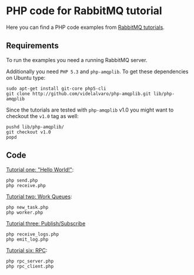 # PHP code for RabbitMQ tutorial #

Here you can find a PHP code examples from [RabbitMQ
tutorials](http://www.rabbitmq.com/getstarted.html).


## Requirements ##

To run the examples you need a running RabbitMQ server.

Additionally you need `PHP 5.3` and `php-amqplib`. To get these
dependencies on Ubuntu type:

    sudo apt-get install git-core php5-cli
    git clone http://github.com/videlalvaro/php-amqplib.git lib/php-amqplib

Since the tutorials are tested with `php-amqplib` v1.0 you might want to checkout the `v1.0` tag as well:

    pushd lib/php-amqplib/
    git checkout v1.0
    popd

## Code

[Tutorial one: "Hello World!"](http://www.rabbitmq.com/tutorial-one-python.html):

    php send.php
    php receive.php


[Tutorial two: Work Queues](http://www.rabbitmq.com/tutorial-two-python.html):

    php new_task.php
    php worker.php


[Tutorial three: Publish/Subscribe](http://www.rabbitmq.com/tutorial-three-python.html)

    php receive_logs.php
    php emit_log.php

[Tutorial six: RPC](http://www.rabbitmq.com/tutorial-six-python.html):

    php rpc_server.php
    php rpc_client.php
